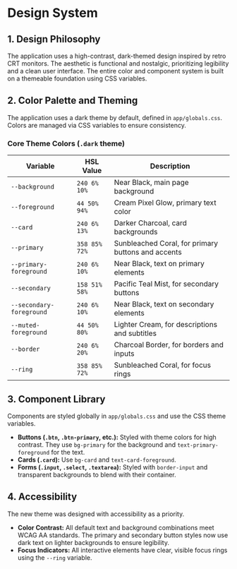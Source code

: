 # Design System

## 1. Design Philosophy
The application uses a high-contrast, dark-themed design inspired by retro CRT monitors. The aesthetic is functional and nostalgic, prioritizing legibility and a clean user interface. The entire color and component system is built on a themeable foundation using CSS variables.

## 2. Color Palette and Theming
The application uses a dark theme by default, defined in `app/globals.css`. Colors are managed via CSS variables to ensure consistency.

### Core Theme Colors (`.dark` theme)
| Variable | HSL Value | Description |
|---|---|---|
| `--background` | `240 6% 10%` | Near Black, main page background |
| `--foreground` | `44 50% 94%` | Cream Pixel Glow, primary text color |
| `--card` | `240 6% 13%` | Darker Charcoal, card backgrounds |
| `--primary` | `358 85% 72%` | Sunbleached Coral, for primary buttons and accents |
| `--primary-foreground` | `240 6% 10%` | Near Black, text on primary elements |
| `--secondary` | `158 51% 58%` | Pacific Teal Mist, for secondary buttons |
| `--secondary-foreground` | `240 6% 10%` | Near Black, text on secondary elements |
| `--muted-foreground` | `44 50% 80%` | Lighter Cream, for descriptions and subtitles |
| `--border` | `240 6% 20%` | Charcoal Border, for borders and inputs |
| `--ring` | `358 85% 72%` | Sunbleached Coral, for focus rings |

## 3. Component Library
Components are styled globally in `app/globals.css` and use the CSS theme variables.

- **Buttons (`.btn`, `.btn-primary`, etc.):** Styled with theme colors for high contrast. They use `bg-primary` for the background and `text-primary-foreground` for the text.
- **Cards (`.card`):** Use `bg-card` and `text-card-foreground`.
- **Forms (`.input`, `.select`, `.textarea`):** Styled with `border-input` and transparent backgrounds to blend with their container.

## 4. Accessibility
The new theme was designed with accessibility as a priority.
- **Color Contrast:** All default text and background combinations meet WCAG AA standards. The primary and secondary button styles now use dark text on lighter backgrounds to ensure legibility.
- **Focus Indicators:** All interactive elements have clear, visible focus rings using the `--ring` variable.